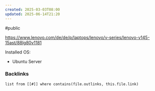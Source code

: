 ```yaml
---
created: 2025-03-03T08:00
updated: 2025-06-14T21:20
---
```

#public 

https://www.lenovo.com/de/de/p/laptops/lenovo/v-series/lenovo-v145-15ast/88lg80v1181

Installed OS:
- Ubuntu Server


### Backlinks
```dataview 
list from [[#]] where contains(file.outlinks, this.file.link)
```

